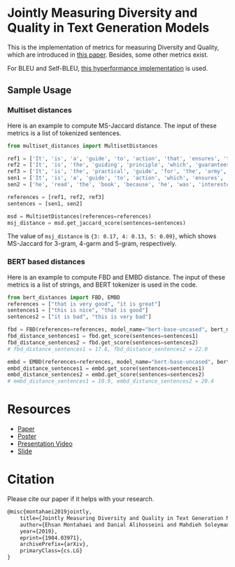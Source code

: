 # Jointly Measuring Diversity and Quality in Text Generation Models
This is the implementation of metrics for measuring Diversity and Quality, which are introduced in [this paper](https://arxiv.org/abs/1904.03971). Besides, some other metrics exist.

For BLEU and Self-BLEU, [this hyperformance implementation](https://github.com/Danial-Alh/FastBLEU) is used.
## Sample Usage
### Multiset distances
Here is an example to compute MS-Jaccard distance. The input of these metrics is a list of tokenized sentences.
```python
from multiset_distances import MultisetDistances

ref1 = ['It', 'is', 'a', 'guide', 'to', 'action', 'that', 'ensures', 'that', 'the', 'military', 'will', 'forever', 'heed', 'Party', 'commands']
ref2 = ['It', 'is', 'the', 'guiding', 'principle', 'which', 'guarantees', 'the', 'military', 'forces', 'always', 'being', 'under', 'the', 'command', 'of', 'the', 'Party']
ref3 = ['It', 'is', 'the', 'practical', 'guide', 'for', 'the', 'army', 'always', 'to', 'heed', 'the', 'directions', 'of', 'the', 'party']
sen1 = ['It', 'is', 'a', 'guide', 'to', 'action', 'which', 'ensures', 'that', 'the', 'military', 'always', 'obeys', 'the', 'commands', 'of', 'the', 'party']
sen2 = ['he', 'read', 'the', 'book', 'because', 'he', 'was', 'interested', 'in', 'world', 'history']

references = [ref1, ref2, ref3]
sentences = [sen1, sen2]

msd = MultisetDistances(references=references)
msj_distance = msd.get_jaccard_score(sentences=sentences)
```
The value of `msj_distance` is `{3: 0.17, 4: 0.13, 5: 0.09}`, which shows MS-Jaccard for 3-gram, 4-garm and 5-gram, respectively. 

### BERT based distances
Here is an example to compute FBD and EMBD distance. The input of these metrics is a list of strings, and BERT tokenizer is used in the code.


```python
from bert_distances import FBD, EMBD
references = ["that is very good", "it is great"]
sentences1 = ["this is nice", "that is good"]
sentences2 = ["it is bad", "this is very bad"]

fbd = FBD(references=references, model_name="bert-base-uncased", bert_model_dir="/tmp/Bert/")
fbd_distance_sentences1 = fbd.get_score(sentences=sentences1)
fbd_distance_sentences2 = fbd.get_score(sentences=sentences2)
# fbd_distance_sentences1 = 17.8, fbd_distance_sentences2 = 22.0

embd = EMBD(references=references, model_name="bert-base-uncased", bert_model_dir="/tmp/Bert/")
embd_distance_sentences1 = embd.get_score(sentences=sentences1)
embd_distance_sentences2 = embd.get_score(sentences=sentences2)
# embd_distance_sentences1 = 10.9, embd_distance_sentences2 = 20.4
```

# Resources
* [Paper](https://arxiv.org/pdf/1904.03971.pdf)
* [Poster](https://iams4n.github.io/posters/NAACL2019_NeuralGen_JointlyMeasuring.pdf)
* [Presentation Video](https://www.youtube.com/watch?v=x0MDJe4Oc4k)
* [Slide](https://docs.google.com/presentation/d/1S-kgqCYNeC9SiIOQ_GshQvVnJYEp1yXARcZAe-a2oDg)

# Citation

Please cite our paper if it helps with your research.

```latex
@misc{montahaei2019jointly,
    title={Jointly Measuring Diversity and Quality in Text Generation Models},
    author={Ehsan Montahaei and Danial Alihosseini and Mahdieh Soleymani Baghshah},
    year={2019},
    eprint={1904.03971},
    archivePrefix={arXiv},
    primaryClass={cs.LG}
}
```
